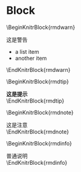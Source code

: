 # Block


\BeginKnitrBlock{rmdwarn}<div class="rmdwarn">这是警告

- a list item
- another item</div>\EndKnitrBlock{rmdwarn}

\BeginKnitrBlock{rmdtip}<div class="rmdtip">__这是提示__</div>\EndKnitrBlock{rmdtip}

\BeginKnitrBlock{rmdnote}<div class="rmdnote">这是注意</div>\EndKnitrBlock{rmdnote}

\BeginKnitrBlock{rmdinfo}<div class="rmdinfo">普通说明</div>\EndKnitrBlock{rmdinfo}




